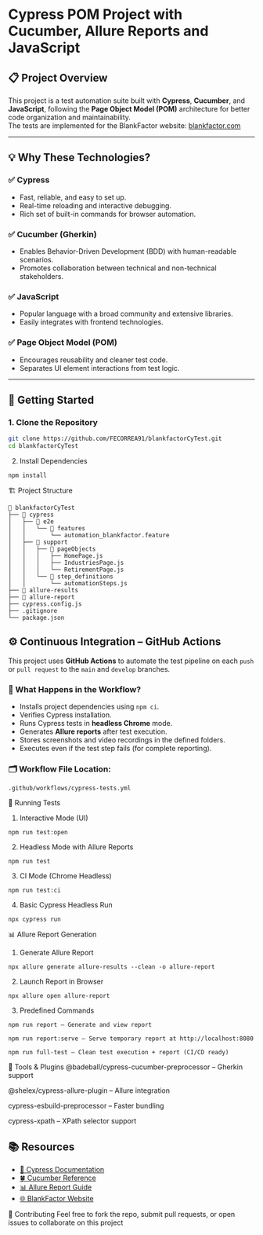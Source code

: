 # Cypress POM Project with Cucumber, Allure Reports and JavaScript

## 📋 Project Overview

This project is a test automation suite built with **Cypress**, **Cucumber**, and **JavaScript**, following the **Page Object Model (POM)** architecture for better code organization and maintainability.  
The tests are implemented for the BlankFactor website: [blankfactor.com](https://blankfactor.com)

---

## 💡 Why These Technologies?

### ✅ Cypress
- Fast, reliable, and easy to set up.
- Real-time reloading and interactive debugging.
- Rich set of built-in commands for browser automation.

### ✅ Cucumber (Gherkin)
- Enables Behavior-Driven Development (BDD) with human-readable scenarios.
- Promotes collaboration between technical and non-technical stakeholders.

### ✅ JavaScript
- Popular language with a broad community and extensive libraries.
- Easily integrates with frontend technologies.

### ✅ Page Object Model (POM)
- Encourages reusability and cleaner test code.
- Separates UI element interactions from test logic.

---

## 🚀 Getting Started

### 1. Clone the Repository

```bash
git clone https://github.com/FECORREA91/blankfactorCyTest.git
cd blankfactorCyTest
```
2. Install Dependencies
```
npm install
```
🏗️ Project Structure

```
📂 blankfactorCyTest
├── 📁 cypress
│   ├── 📁 e2e
│   │   └── 📁 features
│   │       └── automation_blankfactor.feature
│   ├── 📁 support
│   │   ├── 📁 pageObjects
│   │   │   ├── HomePage.js
│   │   │   ├── IndustriesPage.js
│   │   │   └── RetirementPage.js
│   │   └── 📁 step_definitions
│   │       └── automationSteps.js
├── 📁 allure-results
├── 📁 allure-report
├── cypress.config.js
├── .gitignore
└── package.json
```

## ⚙️ Continuous Integration – GitHub Actions

This project uses **GitHub Actions** to automate the test pipeline on each `push` or `pull request` to the `main` and `develop` branches.

### 🧪 What Happens in the Workflow?

- Installs project dependencies using `npm ci`.
- Verifies Cypress installation.
- Runs Cypress tests in **headless Chrome** mode.
- Generates **Allure reports** after test execution.
- Stores screenshots and video recordings in the defined folders.
- Executes even if the test step fails (for complete reporting).

### 🗂️ Workflow File Location:
```
.github/workflows/cypress-tests.yml
```
🧪 Running Tests
1. Interactive Mode (UI)
```
npm run test:open
```
2. Headless Mode with Allure Reports
```
npm run test
```
3. CI Mode (Chrome Headless)
```
npm run test:ci
```
4. Basic Cypress Headless Run
```
npx cypress run
```
📊 Allure Report Generation
1. Generate Allure Report
```
npx allure generate allure-results --clean -o allure-report
```
2. Launch Report in Browser
```
npx allure open allure-report
```
3. Predefined Commands
```
npm run report – Generate and view report

npm run report:serve – Serve temporary report at http://localhost:8080

npm run full-test – Clean test execution + report (CI/CD ready)
```
🔌 Tools & Plugins
@badeball/cypress-cucumber-preprocessor – Gherkin support

@shelex/cypress-allure-plugin – Allure integration

cypress-esbuild-preprocessor – Faster bundling

cypress-xpath – XPath selector support

## 📚 Resources

- [📘 Cypress Documentation](https://docs.cypress.io/app/get-started/why-cypress)
- [🍀 Cucumber Reference](https://cucumber.io/docs/cucumber/api/)
- [📊 Allure Report Guide](https://allurereport.org/docs/)
- [🌐 BlankFactor Website](https://blankfactor.com/)

🤝 Contributing
Feel free to fork the repo, submit pull requests, or open issues to collaborate on this project
